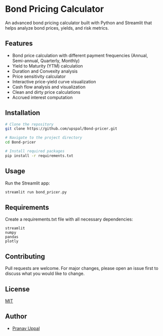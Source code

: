 # Bond Pricing Calculator

An advanced bond pricing calculator built with Python and Streamlit that helps analyze bond prices, yields, and risk metrics.

## Features

- Bond price calculation with different payment frequencies (Annual, Semi-annual, Quarterly, Monthly)
- Yield to Maturity (YTM) calculation
- Duration and Convexity analysis
- Price sensitivity calculator
- Interactive price-yield curve visualization
- Cash flow analysis and visualization
- Clean and dirty price calculations
- Accrued interest computation

## Installation

```bash
# Clone the repository
git clone https://github.com/upspal/Bond-pricer.git

# Navigate to the project directory
cd Bond-pricer

# Install required packages
pip install -r requirements.txt
```

## Usage

Run the Streamlit app:
```bash
streamlit run bond_pricer.py
```

## Requirements

Create a requirements.txt file with all necessary dependencies:
```
streamlit
numpy
pandas
plotly
```

## Contributing

Pull requests are welcome. For major changes, please open an issue first to discuss what you would like to change.

## License

[MIT](https://choosealicense.com/licenses/mit/)

## Author

- [Pranav Uppal](https://github.com/upspal)
